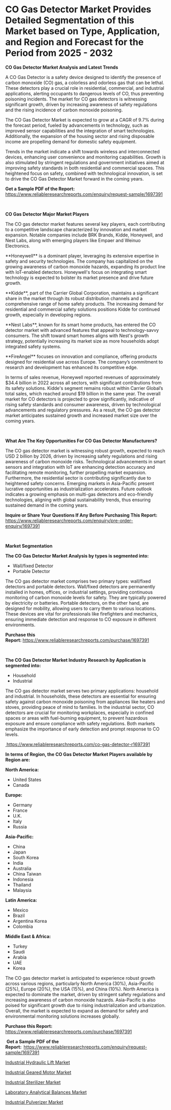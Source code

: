 <p><h1>CO Gas Detector Market Provides Detailed Segmentation of this Market based on Type, Application, and Region and Forecast for the Period from 2025 - 2032</h1></p><p><strong>CO Gas Detector Market Analysis and Latest Trends</strong></p>
<p><p>A CO Gas Detector is a safety device designed to identify the presence of carbon monoxide (CO) gas, a colorless and odorless gas that can be lethal. These detectors play a crucial role in residential, commercial, and industrial applications, alerting occupants to dangerous levels of CO, thus preventing poisoning incidents. The market for CO gas detectors is witnessing significant growth, driven by increasing awareness of safety regulations and the rising incidence of carbon monoxide poisoning.</p><p>The CO Gas Detector Market is expected to grow at a CAGR of 9.7% during the forecast period, fueled by advancements in technology, such as improved sensor capabilities and the integration of smart technologies. Additionally, the expansion of the housing sector and rising disposable income are propelling demand for domestic safety equipment. </p><p>Trends in the market indicate a shift towards wireless and interconnected devices, enhancing user convenience and monitoring capabilities. Growth is also stimulated by stringent regulations and government initiatives aimed at improving safety standards in both residential and commercial spaces. This heightened focus on safety, combined with technological innovation, is set to drive the CO Gas Detector Market forward in the coming years.</p></p>
<p><strong>Get a Sample PDF of the Report:&nbsp;</strong> <a href="https://www.reliableresearchreports.com/enquiry/request-sample/1697391?utm_campaign=31&utm_medium=2&utm_source=Github&utm_content=ia&utm_term=08042025&utm_id=co-gas-detector">https://www.reliableresearchreports.com/enquiry/request-sample/1697391</a></p>
<p>&nbsp;</p>
<p><strong>CO Gas Detector Major Market Players</strong></p>
<p><p>The CO gas detector market features several key players, each contributing to a competitive landscape characterized by innovation and market expansion. Notable companies include BRK Brands, Kidde, Honeywell, and Nest Labs, along with emerging players like Empaer and Weinuo Electronics.</p><p>**Honeywell** is a dominant player, leveraging its extensive expertise in safety and security technologies. The company has capitalized on the growing awareness of carbon monoxide hazards, expanding its product line with IoT-enabled detectors. Honeywell's focus on integrating smart technology is expected to bolster its market presence and drive future growth.</p><p>**Kidde**, part of the Carrier Global Corporation, maintains a significant share in the market through its robust distribution channels and a comprehensive range of home safety products. The increasing demand for residential and commercial safety solutions positions Kidde for continued growth, especially in developing regions.</p><p>**Nest Labs**, known for its smart home products, has entered the CO detector market with advanced features that appeal to technology-savvy consumers. The shift toward smart homes aligns with Nest's growth strategy, potentially increasing its market size as more households adopt integrated safety systems.</p><p>**FireAngel** focuses on innovation and compliance, offering products designed for residential use across Europe. The company’s commitment to research and development has enhanced its competitive edge.</p><p>In terms of sales revenue, Honeywell reported revenues of approximately $34.4 billion in 2022 across all sectors, with significant contributions from its safety solutions. Kidde's segment remains robust within Carrier Global’s total sales, which reached around $19 billion in the same year. The overall market for CO detectors is projected to grow significantly, indicative of rising safety standards and consumer awareness, driven by technological advancements and regulatory pressures. As a result, the CO gas detector market anticipates sustained growth and increased market size over the coming years.</p></p>
<p>&nbsp;</p>
<p><strong>What Are The Key Opportunities For CO Gas Detector Manufacturers?</strong></p>
<p><p>The CO gas detector market is witnessing robust growth, expected to reach USD 2 billion by 2026, driven by increasing safety regulations and rising awareness of carbon monoxide risks. Technological advancements in smart sensors and integration with IoT are enhancing detection accuracy and facilitating remote monitoring, further propelling market expansion. Furthermore, the residential sector is contributing significantly due to heightened safety concerns. Emerging markets in Asia-Pacific present lucrative opportunities as industrialization accelerates. Future outlook indicates a growing emphasis on multi-gas detectors and eco-friendly technologies, aligning with global sustainability trends, thus ensuring sustained demand in the coming years.</p></p>
<p><strong>Inquire or Share Your Questions If Any Before Purchasing This Report:</strong> <a href="https://www.reliableresearchreports.com/enquiry/pre-order-enquiry/1697391?utm_campaign=31&utm_medium=2&utm_source=Github&utm_content=ia&utm_term=08042025&utm_id=co-gas-detector">https://www.reliableresearchreports.com/enquiry/pre-order-enquiry/1697391</a></p>
<p>&nbsp;</p>
<p><strong>Market Segmentation</strong></p>
<p><strong>The CO Gas Detector Market Analysis by types is segmented into:</strong></p>
<p><ul><li>Wall/fixed Detector</li><li>Portable Detector</li></ul></p>
<p><p>The CO gas detector market comprises two primary types: wall/fixed detectors and portable detectors. Wall/fixed detectors are permanently installed in homes, offices, or industrial settings, providing continuous monitoring of carbon monoxide levels for safety. They are typically powered by electricity or batteries. Portable detectors, on the other hand, are designed for mobility, allowing users to carry them to various locations. These devices are vital for professionals like firefighters and mechanics, ensuring immediate detection and response to CO exposure in different environments.</p></p>
<p><strong>Purchase this Report:&nbsp;</strong><a href="https://www.reliableresearchreports.com/purchase/1697391?utm_campaign=31&utm_medium=2&utm_source=Github&utm_content=ia&utm_term=08042025&utm_id=co-gas-detector">https://www.reliableresearchreports.com/purchase/1697391</a></p>
<p>&nbsp;</p>
<p><strong>The CO Gas Detector Market Industry Research by Application is segmented into:</strong></p>
<p><ul><li>Household</li><li>Industrial</li></ul></p>
<p><p>The CO gas detector market serves two primary applications: household and industrial. In households, these detectors are essential for ensuring safety against carbon monoxide poisoning from appliances like heaters and stoves, providing peace of mind to families. In the industrial sector, CO detectors are crucial for monitoring workplaces, especially in confined spaces or areas with fuel-burning equipment, to prevent hazardous exposure and ensure compliance with safety regulations. Both markets emphasize the importance of early detection and prompt response to CO levels.</p></p>
<p><a href="https://www.reliableresearchreports.com/co-gas-detector-r1697391?utm_campaign=31&utm_medium=2&utm_source=Github&utm_content=ia&utm_term=08042025&utm_id=co-gas-detector">&nbsp;https://www.reliableresearchreports.com/co-gas-detector-r1697391</a></p>
<p><strong>In terms of Region, the CO Gas Detector Market Players available by Region are:</strong></p>
<p>
    <p> <strong> North America: </strong>
        <ul>
            <li>United States</li>
            <li>Canada</li>
        </ul>
        </p> 
    <p> <strong> Europe: </strong>
        <ul>
            <li>Germany</li>
            <li>France</li>
            <li>U.K.</li>
            <li>Italy</li>
            <li>Russia</li>
        </ul>
        </p> 
    <p> <strong> Asia-Pacific: </strong>
        <ul>
            <li>China</li>
            <li>Japan</li>
            <li>South Korea</li>
            <li>India</li>
            <li>Australia</li>
            <li>China Taiwan</li>
            <li>Indonesia</li>
            <li>Thailand</li>
            <li>Malaysia</li>
        </ul>
        </p> 
    <p> <strong> Latin America: </strong>
        <ul>
            <li>Mexico</li>
            <li>Brazil</li>
            <li>Argentina Korea</li>
            <li>Colombia</li>
        </ul>
        </p> 
    <p> <strong> Middle East & Africa: </strong>
        <ul>
            <li>Turkey</li>
            <li>Saudi</li>
            <li>Arabia</li>
            <li>UAE</li>
            <li>Korea</li>
        </ul>
    </p>
    </p>
<p><p>The CO gas detector market is anticipated to experience robust growth across various regions, particularly North America (30%), Asia-Pacific (25%), Europe (20%), the USA (15%), and China (10%). North America is expected to dominate the market, driven by stringent safety regulations and increasing awareness of carbon monoxide hazards. Asia-Pacific is also poised for significant growth due to rising industrialization and urbanization. Overall, the market is expected to expand as demand for safety and environmental monitoring solutions increases globally.</p></p>
<p><strong>Purchase this Report: </strong><a href="https://www.reliableresearchreports.com/purchase/1697391?utm_campaign=31&utm_medium=2&utm_source=Github&utm_content=ia&utm_term=08042025&utm_id=co-gas-detector">https://www.reliableresearchreports.com/purchase/1697391</a></p>
<p>&nbsp;<strong>Get a Sample PDF of the Report:&nbsp;&nbsp;</strong><a href="https://www.reliableresearchreports.com/enquiry/request-sample/1697391?utm_campaign=31&utm_medium=2&utm_source=Github&utm_content=ia&utm_term=08042025&utm_id=co-gas-detector">https://www.reliableresearchreports.com/enquiry/request-sample/1697391</a></p>
<p><strong></strong></p>
<p><p><a href="https://github.com/shopovdjondo/Market-Research-Report-List-1/blob/main/industrial-hydraulic-lift-market.md?utm_campaign=31&utm_medium=2&utm_source=Github&utm_content=ia&utm_term=08042025&utm_id=co-gas-detector">Industrial Hydraulic Lift Market</a></p><p><a href="https://github.com/saeiddaemo/Market-Research-Report-List-1/blob/main/industrial-geared-motor-market.md?utm_campaign=31&utm_medium=2&utm_source=Github&utm_content=ia&utm_term=08042025&utm_id=co-gas-detector">Industrial Geared Motor Market</a></p><p><a href="https://github.com/supicweg/Market-Research-Report-List-1/blob/main/industrial-sterilizer-market.md?utm_campaign=31&utm_medium=2&utm_source=Github&utm_content=ia&utm_term=08042025&utm_id=co-gas-detector">Industrial Sterilizer Market</a></p><p><a href="https://github.com/boccalyver5k/Market-Research-Report-List-1/blob/main/laboratory-analytical-balances-market.md?utm_campaign=31&utm_medium=2&utm_source=Github&utm_content=ia&utm_term=08042025&utm_id=co-gas-detector">Laboratory Analytical Balances Market</a></p><p><a href="https://github.com/plawragarile/Market-Research-Report-List-1/blob/main/industrial-pulverizer-market.md?utm_campaign=31&utm_medium=2&utm_source=Github&utm_content=ia&utm_term=08042025&utm_id=co-gas-detector">Industrial Pulverizer Market</a></p></p>